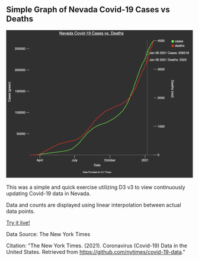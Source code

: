 ## Simple Graph of Nevada Covid-19 Cases vs Deaths

![](graphics/demo.png)

This was a simple and quick exercise utilizing D3 v3 to view continuously updating Covid-19 data in Nevada.

Data and counts are displayed using linear interpolation between actual data points.

[Try it live!](https://raw.githack.com/thenick775/miscellaneous-scripts-bin/master/covid19_nevada_d3/nevada-covid-19.html)

Data Source: The New York Times

Citation:
"The New York Times. (2021). Coronavirus (Covid-19) Data in the United States. Retrieved from https://github.com/nytimes/covid-19-data."
